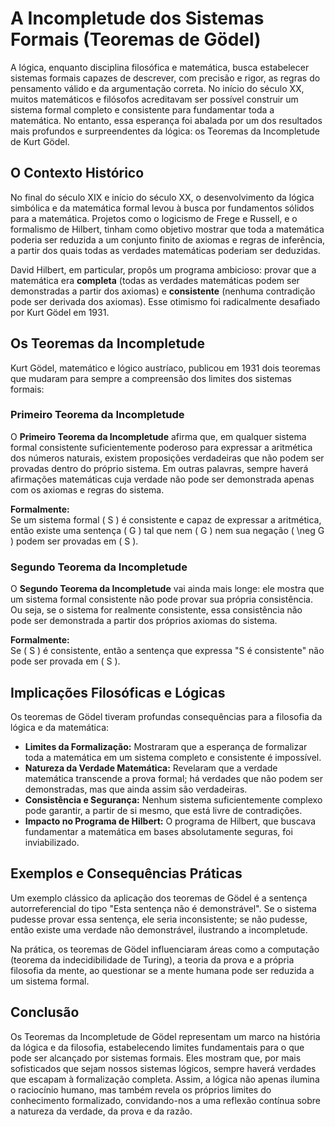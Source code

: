 # A Incompletude dos Sistemas Formais (Teoremas de Gödel)

A lógica, enquanto disciplina filosófica e matemática, busca estabelecer sistemas formais capazes de descrever, com precisão e rigor, as regras do pensamento válido e da argumentação correta. No início do século XX, muitos matemáticos e filósofos acreditavam ser possível construir um sistema formal completo e consistente para fundamentar toda a matemática. No entanto, essa esperança foi abalada por um dos resultados mais profundos e surpreendentes da lógica: os Teoremas da Incompletude de Kurt Gödel.

## O Contexto Histórico

No final do século XIX e início do século XX, o desenvolvimento da lógica simbólica e da matemática formal levou à busca por fundamentos sólidos para a matemática. Projetos como o logicismo de Frege e Russell, e o formalismo de Hilbert, tinham como objetivo mostrar que toda a matemática poderia ser reduzida a um conjunto finito de axiomas e regras de inferência, a partir dos quais todas as verdades matemáticas poderiam ser deduzidas.

David Hilbert, em particular, propôs um programa ambicioso: provar que a matemática era **completa** (todas as verdades matemáticas podem ser demonstradas a partir dos axiomas) e **consistente** (nenhuma contradição pode ser derivada dos axiomas). Esse otimismo foi radicalmente desafiado por Kurt Gödel em 1931.

## Os Teoremas da Incompletude

Kurt Gödel, matemático e lógico austríaco, publicou em 1931 dois teoremas que mudaram para sempre a compreensão dos limites dos sistemas formais:

### Primeiro Teorema da Incompletude

O **Primeiro Teorema da Incompletude** afirma que, em qualquer sistema formal consistente suficientemente poderoso para expressar a aritmética dos números naturais, existem proposições verdadeiras que não podem ser provadas dentro do próprio sistema. Em outras palavras, sempre haverá afirmações matemáticas cuja verdade não pode ser demonstrada apenas com os axiomas e regras do sistema.

**Formalmente:**  
Se um sistema formal \( S \) é consistente e capaz de expressar a aritmética, então existe uma sentença \( G \) tal que nem \( G \) nem sua negação \( \neg G \) podem ser provadas em \( S \).

### Segundo Teorema da Incompletude

O **Segundo Teorema da Incompletude** vai ainda mais longe: ele mostra que um sistema formal consistente não pode provar sua própria consistência. Ou seja, se o sistema for realmente consistente, essa consistência não pode ser demonstrada a partir dos próprios axiomas do sistema.

**Formalmente:**  
Se \( S \) é consistente, então a sentença que expressa "S é consistente" não pode ser provada em \( S \).

## Implicações Filosóficas e Lógicas

Os teoremas de Gödel tiveram profundas consequências para a filosofia da lógica e da matemática:

- **Limites da Formalização:** Mostraram que a esperança de formalizar toda a matemática em um sistema completo e consistente é impossível.
- **Natureza da Verdade Matemática:** Revelaram que a verdade matemática transcende a prova formal; há verdades que não podem ser demonstradas, mas que ainda assim são verdadeiras.
- **Consistência e Segurança:** Nenhum sistema suficientemente complexo pode garantir, a partir de si mesmo, que está livre de contradições.
- **Impacto no Programa de Hilbert:** O programa de Hilbert, que buscava fundamentar a matemática em bases absolutamente seguras, foi inviabilizado.

## Exemplos e Consequências Práticas

Um exemplo clássico da aplicação dos teoremas de Gödel é a sentença autorreferencial do tipo "Esta sentença não é demonstrável". Se o sistema pudesse provar essa sentença, ele seria inconsistente; se não pudesse, então existe uma verdade não demonstrável, ilustrando a incompletude.

Na prática, os teoremas de Gödel influenciaram áreas como a computação (teorema da indecidibilidade de Turing), a teoria da prova e a própria filosofia da mente, ao questionar se a mente humana pode ser reduzida a um sistema formal.

## Conclusão

Os Teoremas da Incompletude de Gödel representam um marco na história da lógica e da filosofia, estabelecendo limites fundamentais para o que pode ser alcançado por sistemas formais. Eles mostram que, por mais sofisticados que sejam nossos sistemas lógicos, sempre haverá verdades que escapam à formalização completa. Assim, a lógica não apenas ilumina o raciocínio humano, mas também revela os próprios limites do conhecimento formalizado, convidando-nos a uma reflexão contínua sobre a natureza da verdade, da prova e da razão.